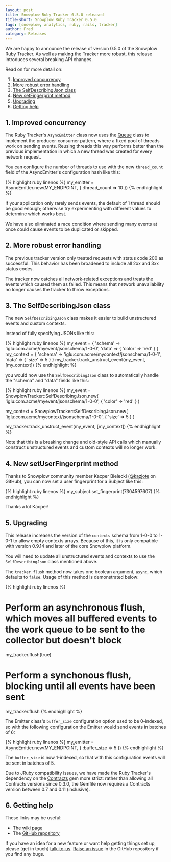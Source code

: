 ```yaml
---
layout: post
title: Snowplow Ruby Tracker 0.5.0 released
title-short: Snowplow Ruby Tracker 0.5.0
tags: [snowplow, analytics, ruby, rails, tracker]
author: Fred
category: Releases
---
```


We are happy to announce the release of version 0.5.0 of the Snowplow Ruby Tracker. As well as making the Tracker more robust, this release introduces several breaking API changes.

Read on for more detail on:

1. [Improved concurrency](/blog/2015/08/11/snowplow-ruby-tracker-0.5.0-released/#threads)
2. [More robust error handling](/blog/2015/08/11/snowplow-ruby-tracker-0.5.0-released/#errors)
3. [The SelfDescribingJson class](/blog/2015/08/11/snowplow-ruby-tracker-0.5.0-released/#selfDescribingJson)
4. [New setFingerprint method](/blog/2015/08/11/snowplow-ruby-tracker-0.5.0-released/#fingerprint)
5. [Upgrading](/blog/2015/08/11/snowplow-ruby-tracker-0.5.0-released/#upgrading)
6. [Getting help](/blog/2015/08/11/snowplow-ruby-tracker-0.5.0-released/#help)

<!--more-->

<h2 id="threads">1. Improved concurrency</h2>

The Ruby Tracker's `AsyncEmitter` class now uses the [Queue][queue] class to implement the producer-consumer pattern, where a fixed pool of threads work on sending events. Reusing threads this way performs better than the previous implementation in which a new thread was created for every network request.

You can configure the number of threads to use with the new `thread_count` field of the AsyncEmitter's configuration hash like this:

{% highlight ruby linenos %}
my_emitter = AsyncEmitter.new(MY_ENDPOINT, {
  :thread_count => 10
})
{% endhighlight %}

If your application only rarely sends events, the default of 1 thread should be good enough; otherwise try experimenting with different values to determine which works best.

We have also eliminated a race condition where sending many events at once could cause events to be duplicated or skipped.

<h2 id="errors">2. More robust error handling</h2>

The previous tracker version only treated requests with status code 200 as successful. This behavior has been broadened to include all 2xx and 3xx status codes.

The tracker now catches all network-related exceptions and treats the events which caused them as failed. This means that network unavailability no longer causes the tracker to throw exceptions.

<h2 id="selfDescribingJson">3. The SelfDescribingJson class</h2>

The new `SelfDescribingJson` class makes it easier to build unstructured events and custom contexts.

Instead of fully specifying JSONs like this:

{% highlight ruby linenos %}
my_event = {
  'schema' => 'iglu:com.acme/myevent/jsonschema/1-0-0',
  'data' => {
    'color' => 'red'
  }
}
my_context = {
  'schema' => 'iglu:com.acme/mycontext/jsonschema/1-0-1',
  'data' => {
    'size' => 5
  }
}
my_tracker.track_unstruct_event(my_event, [my_context])
{% endhighlight %}

you would now use the `SelfDescribingJson` class to automatically handle the "schema" and "data" fields like this:

{% highlight ruby linenos %}
my_event = SnowplowTracker::SelfDescribingJson.new(
  'iglu:com.acme/myevent/jsonschema/1-0-0',
  {
    'color' => 'red'
  }
)

my_context = SnowplowTracker::SelfDescribingJson.new(
  'iglu:com.acme/mycontext/jsonschema/1-0-0',
  {
    'size' => 5
  }
)

my_tracker.track_unstruct_event(my_event, [my_context])
{% endhighlight %}

Note that this is a breaking change and old-style API calls which manually construct unstructured events and custom contexts will no longer work.

<h2 id="fingerprint">4. New setUserFingerprint method</h2>

Thanks to Snowplow community member Kacper Bielecki ([@kazjote][kazjote] on GitHub), you can now set a user fingerprint for a Subject like this:

{% highlight ruby linenos %}
my_subject.set_fingerprint(7304597607)
{% endhighlight %}

Thanks a lot Kacper!

<h2 id="upgrading">5. Upgrading</h2>

This release increases the version of the `contexts` schema from 1-0-0 to 1-0-1 to allow empty contexts arrays. Because of this, it is only compatible with version 0.9.14 and later of the core Snowplow platform.

You will need to update all unstructured events and contexts to use the `SelfDescribingJson` class mentioned above.

The `tracker.flush` method now takes one boolean argument, `async`, which defaults to `false`. Usage of this method is demonstrated below:

{% highlight ruby linenos %}
# Perform an asynchronous flush, which moves all buffered events to the work queue to be sent to the collector but doesn't block
my_tracker.flush(true)

# Perform a synchonous flush, blocking until all events have been sent
my_tracker.flush
{% endhighlight %}

The Emitter class's `buffer_size` configuration option used to be 0-indexed, so with the following configuration the Emitter would send events in batches of 6:

{% highlight ruby linenos %}
my_emitter = AsyncEmitter.new(MY_ENDPOINT, {
  :buffer_size => 5
})
{% endhighlight %}

The `buffer_size` is now 1-indexed, so that with this configuration events will be sent in batches of 5.

Due to JRuby compatibility issues, we have made the Ruby Tracker's dependency on the [Contracts](contracts) gem more strict: rather than allowing all Contracts versions since 0.3.0, the Gemfile now requires a Contracts version between 0.7 and 0.11 (inclusive).

<h2 id="help">6. Getting help</h2>

These links may be useful:

* The [wiki page][wiki]
* The [GitHub repository][repo]

If you have an idea for a new feature or want help getting things set up, please [get in touch] [talk-to-us]. [Raise an issue][issues] in the GitHub repository if you find any bugs.

[queue]: http://ruby-doc.org/stdlib-2.0.0/libdoc/thread/rdoc/Queue.html
[contracts]: https://github.com/egonSchiele/contracts.ruby
[kazjote]: https://github.com/kazjote

[repo]: https://github.com/snowplow/snowplow-ruby-tracker
[wiki]: https://github.com/snowplow/snowplow/wiki/Ruby-Tracker
[issues]: https://github.com/snowplow/snowplow-ruby-tracker/issues
[talk-to-us]: https://github.com/snowplow/snowplow/wiki/Talk-to-us
